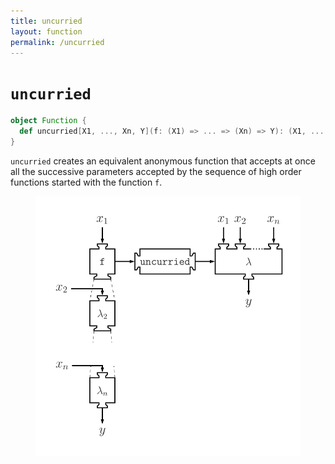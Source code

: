 ```yaml
---
title: uncurried
layout: function
permalink: /uncurried
---
```


# `uncurried`

~~~ scala
object Function {
  def uncurried[X1, ..., Xn, Y](f: (X1) => ... => (Xn) => Y): (X1, ..., Xn) => Y
}
~~~

`uncurried` creates an equivalent anonymous function that accepts at once all the successive parameters accepted by the sequence of high order functions started with the function `f`.

<figure class="diagram">
  <img src="images/uncurried.svg" alt="uncurried function">
  <!-- <figcaption class="diagram-desc"></figcaption> -->
</figure>
